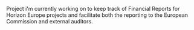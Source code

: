 Project i'm currently working on to keep track of Financial Reports for Horizon Europe projects and facilitate both the reporting to the European Commission and external auditors.
